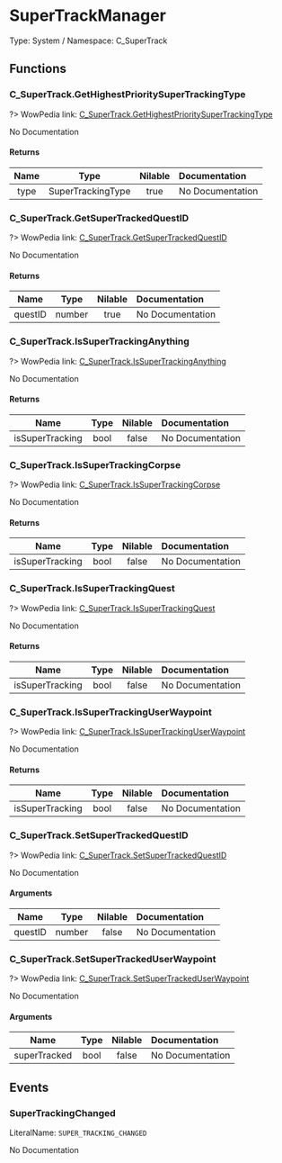 # SuperTrackManager

Type: System / Namespace: C_SuperTrack

## Functions

### C_SuperTrack.GetHighestPrioritySuperTrackingType
?> WowPedia link: [C_SuperTrack.GetHighestPrioritySuperTrackingType](https://wow.gamepedia.com/API_C_SuperTrack.GetHighestPrioritySuperTrackingType)

No Documentation

#### Returns
|Name|Type|Nilable|Documentation|
|:---:|:---:|:---:|:---|
|type|SuperTrackingType|true|No Documentation|
### C_SuperTrack.GetSuperTrackedQuestID
?> WowPedia link: [C_SuperTrack.GetSuperTrackedQuestID](https://wow.gamepedia.com/API_C_SuperTrack.GetSuperTrackedQuestID)

No Documentation

#### Returns
|Name|Type|Nilable|Documentation|
|:---:|:---:|:---:|:---|
|questID|number|true|No Documentation|
### C_SuperTrack.IsSuperTrackingAnything
?> WowPedia link: [C_SuperTrack.IsSuperTrackingAnything](https://wow.gamepedia.com/API_C_SuperTrack.IsSuperTrackingAnything)

No Documentation

#### Returns
|Name|Type|Nilable|Documentation|
|:---:|:---:|:---:|:---|
|isSuperTracking|bool|false|No Documentation|
### C_SuperTrack.IsSuperTrackingCorpse
?> WowPedia link: [C_SuperTrack.IsSuperTrackingCorpse](https://wow.gamepedia.com/API_C_SuperTrack.IsSuperTrackingCorpse)

No Documentation

#### Returns
|Name|Type|Nilable|Documentation|
|:---:|:---:|:---:|:---|
|isSuperTracking|bool|false|No Documentation|
### C_SuperTrack.IsSuperTrackingQuest
?> WowPedia link: [C_SuperTrack.IsSuperTrackingQuest](https://wow.gamepedia.com/API_C_SuperTrack.IsSuperTrackingQuest)

No Documentation

#### Returns
|Name|Type|Nilable|Documentation|
|:---:|:---:|:---:|:---|
|isSuperTracking|bool|false|No Documentation|
### C_SuperTrack.IsSuperTrackingUserWaypoint
?> WowPedia link: [C_SuperTrack.IsSuperTrackingUserWaypoint](https://wow.gamepedia.com/API_C_SuperTrack.IsSuperTrackingUserWaypoint)

No Documentation

#### Returns
|Name|Type|Nilable|Documentation|
|:---:|:---:|:---:|:---|
|isSuperTracking|bool|false|No Documentation|
### C_SuperTrack.SetSuperTrackedQuestID
?> WowPedia link: [C_SuperTrack.SetSuperTrackedQuestID](https://wow.gamepedia.com/API_C_SuperTrack.SetSuperTrackedQuestID)

No Documentation

#### Arguments
|Name|Type|Nilable|Documentation|
|:---:|:---:|:---:|:---|
|questID|number|false|No Documentation|
### C_SuperTrack.SetSuperTrackedUserWaypoint
?> WowPedia link: [C_SuperTrack.SetSuperTrackedUserWaypoint](https://wow.gamepedia.com/API_C_SuperTrack.SetSuperTrackedUserWaypoint)

No Documentation

#### Arguments
|Name|Type|Nilable|Documentation|
|:---:|:---:|:---:|:---|
|superTracked|bool|false|No Documentation|
## Events

### SuperTrackingChanged
LiteralName: `SUPER_TRACKING_CHANGED`

No Documentation
